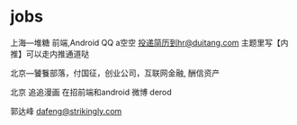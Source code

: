 # jobs
上海—堆糖 前端,Android QQ a空空  投递简历到hr@duitang.com 主题里写【内推】可以走内推通道哒

北京—饕餮部落，付国征，创业公司，互联网金融, 酬信资产

北京 追追漫画 在招前端和android 微博 derod

郭达峰 dafeng@strikingly.com
